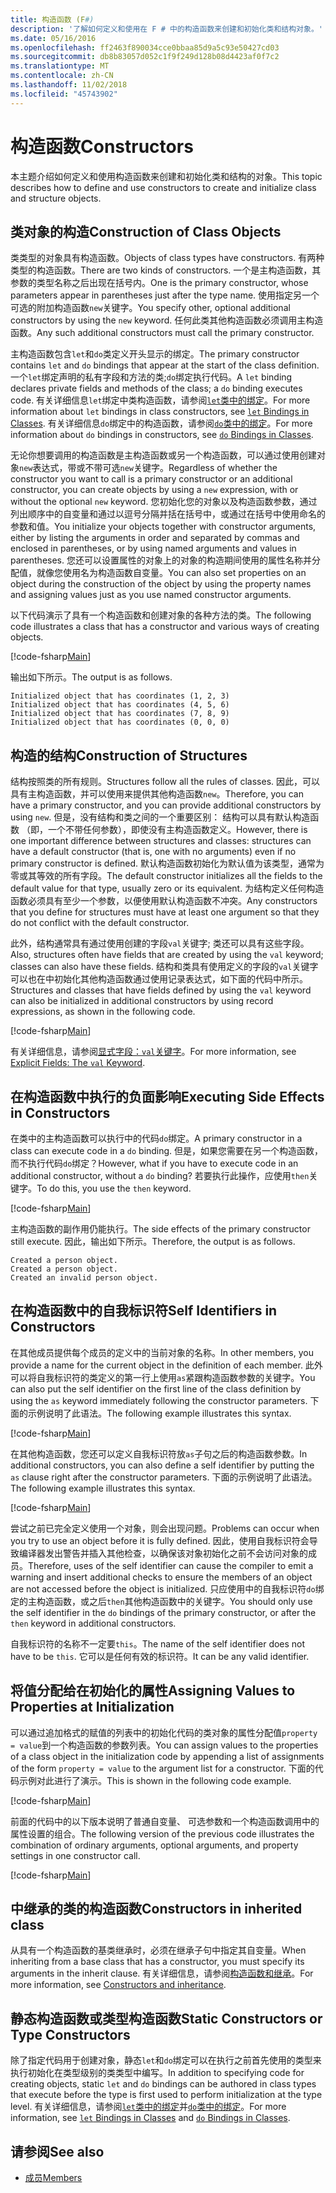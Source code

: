 ```yaml
---
title: 构造函数 (F#)
description: '了解如何定义和使用在 F # 中的构造函数来创建和初始化类和结构对象。'
ms.date: 05/16/2016
ms.openlocfilehash: ff2463f890034cce0bbaa85d9a5c93e50427cd03
ms.sourcegitcommit: db8b83057d052c1f9f249d128b08d4423af0f7c2
ms.translationtype: MT
ms.contentlocale: zh-CN
ms.lasthandoff: 11/02/2018
ms.locfileid: "45743902"
---
```

# <a name="constructors"></a><span data-ttu-id="31d1f-103">构造函数</span><span class="sxs-lookup"><span data-stu-id="31d1f-103">Constructors</span></span>

<span data-ttu-id="31d1f-104">本主题介绍如何定义和使用构造函数来创建和初始化类和结构的对象。</span><span class="sxs-lookup"><span data-stu-id="31d1f-104">This topic describes how to define and use constructors to create and initialize class and structure objects.</span></span>

## <a name="construction-of-class-objects"></a><span data-ttu-id="31d1f-105">类对象的构造</span><span class="sxs-lookup"><span data-stu-id="31d1f-105">Construction of Class Objects</span></span>

<span data-ttu-id="31d1f-106">类类型的对象具有构造函数。</span><span class="sxs-lookup"><span data-stu-id="31d1f-106">Objects of class types have constructors.</span></span> <span data-ttu-id="31d1f-107">有两种类型的构造函数。</span><span class="sxs-lookup"><span data-stu-id="31d1f-107">There are two kinds of constructors.</span></span> <span data-ttu-id="31d1f-108">一个是主构造函数，其参数的类型名称之后出现在括号内。</span><span class="sxs-lookup"><span data-stu-id="31d1f-108">One is the primary constructor, whose parameters appear in parentheses just after the type name.</span></span> <span data-ttu-id="31d1f-109">使用指定另一个可选的附加构造函数`new`关键字。</span><span class="sxs-lookup"><span data-stu-id="31d1f-109">You specify other, optional additional constructors by using the `new` keyword.</span></span> <span data-ttu-id="31d1f-110">任何此类其他构造函数必须调用主构造函数。</span><span class="sxs-lookup"><span data-stu-id="31d1f-110">Any such additional constructors must call the primary constructor.</span></span>

<span data-ttu-id="31d1f-111">主构造函数包含`let`和`do`类定义开头显示的绑定。</span><span class="sxs-lookup"><span data-stu-id="31d1f-111">The primary constructor contains `let` and `do` bindings that appear at the start of the class definition.</span></span> <span data-ttu-id="31d1f-112">一个`let`绑定声明的私有字段和方法的类;`do`绑定执行代码。</span><span class="sxs-lookup"><span data-stu-id="31d1f-112">A `let` binding declares private fields and methods of the class; a `do` binding executes code.</span></span> <span data-ttu-id="31d1f-113">有关详细信息`let`绑定中类构造函数，请参阅[`let`类中的绑定](let-bindings-in-classes.md)。</span><span class="sxs-lookup"><span data-stu-id="31d1f-113">For more information about `let` bindings in class constructors, see [`let` Bindings in Classes](let-bindings-in-classes.md).</span></span> <span data-ttu-id="31d1f-114">有关详细信息`do`绑定中的构造函数，请参阅[`do`类中的绑定](do-bindings-in-classes.md)。</span><span class="sxs-lookup"><span data-stu-id="31d1f-114">For more information about `do` bindings in constructors, see [`do` Bindings in Classes](do-bindings-in-classes.md).</span></span>

<span data-ttu-id="31d1f-115">无论你想要调用的构造函数是主构造函数或另一个构造函数，可以通过使用创建对象`new`表达式，带或不带可选`new`关键字。</span><span class="sxs-lookup"><span data-stu-id="31d1f-115">Regardless of whether the constructor you want to call is a primary constructor or an additional constructor, you can create objects by using a `new` expression, with or without the optional `new` keyword.</span></span> <span data-ttu-id="31d1f-116">您初始化您的对象以及构造函数参数，通过列出顺序中的自变量和通过以逗号分隔并括在括号中，或通过在括号中使用命名的参数和值。</span><span class="sxs-lookup"><span data-stu-id="31d1f-116">You initialize your objects together with constructor arguments, either by listing the arguments in order and separated by commas and enclosed in parentheses, or by using named arguments and values in parentheses.</span></span> <span data-ttu-id="31d1f-117">您还可以设置属性的对象上的对象的构造期间使用的属性名称并分配值，就像您使用名为构造函数自变量。</span><span class="sxs-lookup"><span data-stu-id="31d1f-117">You can also set properties on an object during the construction of the object by using the property names and assigning values just as you use named constructor arguments.</span></span>

<span data-ttu-id="31d1f-118">以下代码演示了具有一个构造函数和创建对象的各种方法的类。</span><span class="sxs-lookup"><span data-stu-id="31d1f-118">The following code illustrates a class that has a constructor and various ways of creating objects.</span></span>

[!code-fsharp[Main](../../../../samples/snippets/fsharp/lang-ref-2/snippet3501.fs)]

<span data-ttu-id="31d1f-119">输出如下所示。</span><span class="sxs-lookup"><span data-stu-id="31d1f-119">The output is as follows.</span></span>

```console
Initialized object that has coordinates (1, 2, 3)
Initialized object that has coordinates (4, 5, 6)
Initialized object that has coordinates (7, 8, 9)
Initialized object that has coordinates (0, 0, 0)
```

## <a name="construction-of-structures"></a><span data-ttu-id="31d1f-120">构造的结构</span><span class="sxs-lookup"><span data-stu-id="31d1f-120">Construction of Structures</span></span>

<span data-ttu-id="31d1f-121">结构按照类的所有规则。</span><span class="sxs-lookup"><span data-stu-id="31d1f-121">Structures follow all the rules of classes.</span></span> <span data-ttu-id="31d1f-122">因此，可以具有主构造函数，并可以使用来提供其他构造函数`new`。</span><span class="sxs-lookup"><span data-stu-id="31d1f-122">Therefore, you can have a primary constructor, and you can provide additional constructors by using `new`.</span></span> <span data-ttu-id="31d1f-123">但是，没有结构和类之间的一个重要区别： 结构可以具有默认构造函数 （即，一个不带任何参数），即使没有主构造函数定义。</span><span class="sxs-lookup"><span data-stu-id="31d1f-123">However, there is one important difference between structures and classes: structures can have a default constructor (that is, one with no arguments) even if no primary constructor is defined.</span></span> <span data-ttu-id="31d1f-124">默认构造函数初始化为默认值为该类型，通常为零或其等效的所有字段。</span><span class="sxs-lookup"><span data-stu-id="31d1f-124">The default constructor initializes all the fields to the default value for that type, usually zero or its equivalent.</span></span> <span data-ttu-id="31d1f-125">为结构定义任何构造函数必须具有至少一个参数，以便使用默认构造函数不冲突。</span><span class="sxs-lookup"><span data-stu-id="31d1f-125">Any constructors that you define for structures must have at least one argument so that they do not conflict with the default constructor.</span></span>

<span data-ttu-id="31d1f-126">此外，结构通常具有通过使用创建的字段`val`关键字; 类还可以具有这些字段。</span><span class="sxs-lookup"><span data-stu-id="31d1f-126">Also, structures often have fields that are created by using the `val` keyword; classes can also have these fields.</span></span> <span data-ttu-id="31d1f-127">结构和类具有使用定义的字段的`val`关键字可以也在中初始化其他构造函数通过使用记录表达式，如下面的代码中所示。</span><span class="sxs-lookup"><span data-stu-id="31d1f-127">Structures and classes that have fields defined by using the `val` keyword can also be initialized in additional constructors by using record expressions, as shown in the following code.</span></span>

[!code-fsharp[Main](../../../../samples/snippets/fsharp/lang-ref-2/snippet3502.fs)]

<span data-ttu-id="31d1f-128">有关详细信息，请参阅[显式字段：`val`关键字](explicit-fields-the-val-keyword.md)。</span><span class="sxs-lookup"><span data-stu-id="31d1f-128">For more information, see [Explicit Fields: The `val` Keyword](explicit-fields-the-val-keyword.md).</span></span>

## <a name="executing-side-effects-in-constructors"></a><span data-ttu-id="31d1f-129">在构造函数中执行的负面影响</span><span class="sxs-lookup"><span data-stu-id="31d1f-129">Executing Side Effects in Constructors</span></span>

<span data-ttu-id="31d1f-130">在类中的主构造函数可以执行中的代码`do`绑定。</span><span class="sxs-lookup"><span data-stu-id="31d1f-130">A primary constructor in a class can execute code in a `do` binding.</span></span> <span data-ttu-id="31d1f-131">但是，如果您需要在另一个构造函数，而不执行代码`do`绑定？</span><span class="sxs-lookup"><span data-stu-id="31d1f-131">However, what if you have to execute code in an additional constructor, without a `do` binding?</span></span> <span data-ttu-id="31d1f-132">若要执行此操作，应使用`then`关键字。</span><span class="sxs-lookup"><span data-stu-id="31d1f-132">To do this, you use the `then` keyword.</span></span>

[!code-fsharp[Main](../../../../samples/snippets/fsharp/lang-ref-2/snippet3503.fs)]

<span data-ttu-id="31d1f-133">主构造函数的副作用仍能执行。</span><span class="sxs-lookup"><span data-stu-id="31d1f-133">The side effects of the primary constructor still execute.</span></span> <span data-ttu-id="31d1f-134">因此，输出如下所示。</span><span class="sxs-lookup"><span data-stu-id="31d1f-134">Therefore, the output is as follows.</span></span>

```console
Created a person object.
Created a person object.
Created an invalid person object.
```

## <a name="self-identifiers-in-constructors"></a><span data-ttu-id="31d1f-135">在构造函数中的自我标识符</span><span class="sxs-lookup"><span data-stu-id="31d1f-135">Self Identifiers in Constructors</span></span>

<span data-ttu-id="31d1f-136">在其他成员提供每个成员的定义中的当前对象的名称。</span><span class="sxs-lookup"><span data-stu-id="31d1f-136">In other members, you provide a name for the current object in the definition of each member.</span></span> <span data-ttu-id="31d1f-137">此外可以将自我标识符的类定义的第一行上使用`as`紧跟构造函数参数的关键字。</span><span class="sxs-lookup"><span data-stu-id="31d1f-137">You can also put the self identifier on the first line of the class definition by using the `as` keyword immediately following the constructor parameters.</span></span> <span data-ttu-id="31d1f-138">下面的示例说明了此语法。</span><span class="sxs-lookup"><span data-stu-id="31d1f-138">The following example illustrates this syntax.</span></span>

[!code-fsharp[Main](../../../../samples/snippets/fsharp/lang-ref-2/snippet3504.fs)]

<span data-ttu-id="31d1f-139">在其他构造函数，您还可以定义自我标识符放`as`子句之后的构造函数参数。</span><span class="sxs-lookup"><span data-stu-id="31d1f-139">In additional constructors, you can also define a self identifier by putting the `as` clause right after the constructor parameters.</span></span> <span data-ttu-id="31d1f-140">下面的示例说明了此语法。</span><span class="sxs-lookup"><span data-stu-id="31d1f-140">The following example illustrates this syntax.</span></span>

[!code-fsharp[Main](../../../../samples/snippets/fsharp/lang-ref-2/snippet3505.fs)]

<span data-ttu-id="31d1f-141">尝试之前已完全定义使用一个对象，则会出现问题。</span><span class="sxs-lookup"><span data-stu-id="31d1f-141">Problems can occur when you try to use an object before it is fully defined.</span></span> <span data-ttu-id="31d1f-142">因此，使用自我标识符会导致编译器发出警告并插入其他检查，以确保该对象初始化之前不会访问对象的成员。</span><span class="sxs-lookup"><span data-stu-id="31d1f-142">Therefore, uses of the self identifier can cause the compiler to emit a warning and insert additional checks to ensure the members of an object are not accessed before the object is initialized.</span></span> <span data-ttu-id="31d1f-143">只应使用中的自我标识符`do`绑定的主构造函数，或之后`then`其他构造函数中的关键字。</span><span class="sxs-lookup"><span data-stu-id="31d1f-143">You should only use the self identifier in the `do` bindings of the primary constructor, or after the `then` keyword in additional constructors.</span></span>

<span data-ttu-id="31d1f-144">自我标识符的名称不一定要`this`。</span><span class="sxs-lookup"><span data-stu-id="31d1f-144">The name of the self identifier does not have to be `this`.</span></span> <span data-ttu-id="31d1f-145">它可以是任何有效的标识符。</span><span class="sxs-lookup"><span data-stu-id="31d1f-145">It can be any valid identifier.</span></span>

## <a name="assigning-values-to-properties-at-initialization"></a><span data-ttu-id="31d1f-146">将值分配给在初始化的属性</span><span class="sxs-lookup"><span data-stu-id="31d1f-146">Assigning Values to Properties at Initialization</span></span>

<span data-ttu-id="31d1f-147">可以通过追加格式的赋值的列表中的初始化代码的类对象的属性分配值`property = value`到一个构造函数的参数列表。</span><span class="sxs-lookup"><span data-stu-id="31d1f-147">You can assign values to the properties of a class object in the initialization code by appending a list of assignments of the form `property = value` to the argument list for a constructor.</span></span> <span data-ttu-id="31d1f-148">下面的代码示例对此进行了演示。</span><span class="sxs-lookup"><span data-stu-id="31d1f-148">This is shown in the following code example.</span></span>

[!code-fsharp[Main](../../../../samples/snippets/fsharp/lang-ref-2/snippet3506.fs)]

<span data-ttu-id="31d1f-149">前面的代码中的以下版本说明了普通自变量、 可选参数和一个构造函数调用中的属性设置的组合。</span><span class="sxs-lookup"><span data-stu-id="31d1f-149">The following version of the previous code illustrates the combination of ordinary arguments, optional arguments, and property settings in one constructor call.</span></span>

[!code-fsharp[Main](../../../../samples/snippets/fsharp/lang-ref-2/snippet3507.fs)]

## <a name="constructors-in-inherited-class"></a><span data-ttu-id="31d1f-150">中继承的类的构造函数</span><span class="sxs-lookup"><span data-stu-id="31d1f-150">Constructors in inherited class</span></span>

<span data-ttu-id="31d1f-151">从具有一个构造函数的基类继承时，必须在继承子句中指定其自变量。</span><span class="sxs-lookup"><span data-stu-id="31d1f-151">When inheriting from a base class that has a constructor, you must specify its arguments in the inherit clause.</span></span> <span data-ttu-id="31d1f-152">有关详细信息，请参阅[构造函数和继承](../inheritance.md#constructors-and-inheritance)。</span><span class="sxs-lookup"><span data-stu-id="31d1f-152">For more information, see [Constructors and inheritance](../inheritance.md#constructors-and-inheritance).</span></span>

## <a name="static-constructors-or-type-constructors"></a><span data-ttu-id="31d1f-153">静态构造函数或类型构造函数</span><span class="sxs-lookup"><span data-stu-id="31d1f-153">Static Constructors or Type Constructors</span></span>

<span data-ttu-id="31d1f-154">除了指定代码用于创建对象，静态`let`和`do`绑定可以在执行之前首先使用的类型来执行初始化在类型级别的类类型中编写。</span><span class="sxs-lookup"><span data-stu-id="31d1f-154">In addition to specifying code for creating objects, static `let` and `do` bindings can be authored in class types that execute before the type is first used to perform initialization at the type level.</span></span> <span data-ttu-id="31d1f-155">有关详细信息，请参阅[`let`类中的绑定](let-bindings-in-classes.md)并[`do`类中的绑定](do-bindings-in-classes.md)。</span><span class="sxs-lookup"><span data-stu-id="31d1f-155">For more information, see [`let` Bindings in Classes](let-bindings-in-classes.md) and [`do` Bindings in Classes](do-bindings-in-classes.md).</span></span>

## <a name="see-also"></a><span data-ttu-id="31d1f-156">请参阅</span><span class="sxs-lookup"><span data-stu-id="31d1f-156">See also</span></span>

- [<span data-ttu-id="31d1f-157">成员</span><span class="sxs-lookup"><span data-stu-id="31d1f-157">Members</span></span>](index.md)
